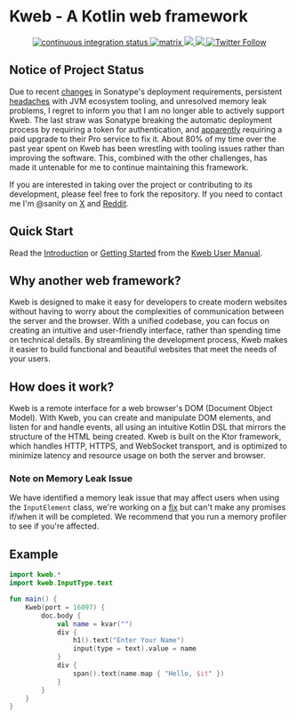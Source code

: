 # Kweb - A Kotlin web framework

<div align="center">
  <a href="https://github.com/kwebio/kweb-core/actions/workflows/build.yml">
    <img src="https://img.shields.io/github/actions/workflow/status/kwebio/kweb-core/build.yml?branch=master&label=tests&style=flat-square&logo=github%20actions" alt="continuous integration status" >
  </a>
  <a href="https://matrix.to/#/#kweb:matrix.org">
    <img src="https://img.shields.io/badge/chat-matrix-blue?style=flat-square&logo=matrix&color=0B9CD6" alt="matrix" >
  </a>
  <a href="https://docs.kweb.io/book/gettingstarted.html">
    <img src="https://img.shields.io/maven-central/v/io.kweb/kweb-core?style=flat-square&logo=maven&label=kweb-core&color=374991" >
  <a href="https://github.com/kwebio/kweb-core/blob/master/LICENSE">
    <img src="https://img.shields.io/github/license/kwebio/kweb-core?style=flat-square&logo=gnu&color=3DA751" >
  </a>
  <a href="https://twitter.com/kwebio">
    <img alt="Twitter Follow" src="https://img.shields.io/twitter/follow/kwebio?logo=twitter&color=1DA1F2&style=flat-square&label=%40kwebio" >
  </a>
</div>

## Notice of Project Status

Due to recent [changes](https://www.reddit.com/r/java/comments/1dkgh85/psa_maven_central_publishing_requires_token_now/) in Sonatype's deployment requirements, persistent [headaches](https://www.reddit.com/r/Kotlin/comments/y042g1/rant_gradle_is_an_embarrassment_to_the_javakotlin/) with JVM ecosystem tooling, and unresolved memory leak problems, I regret to inform you that I am no longer able to actively support Kweb. The last straw was Sonatype breaking the automatic deployment process by requiring a token for authentication, and [apparently](https://help.sonatype.com/en/user-tokens.html) requiring a paid upgrade to their Pro service to fix it. About 80% of my time over the past year spent on Kweb has been wrestling with tooling issues rather than improving the software. This, combined with the other challenges, has made it untenable for me to continue maintaining this framework.

If you are interested in taking over the project or contributing to its development, please feel free to fork the repository. If you need to contact me I'm @sanity on [X](https://x.com/sanity) and [Reddit](https://reddit.com/u/sanity).

## Quick Start

Read the [Introduction](https://docs.kweb.io/book/intro.html) or 
[Getting Started](https://docs.kweb.io/book/gettingstarted.html) from 
the [Kweb User Manual](https://docs.kweb.io/book/).

## Why another web framework?

Kweb is designed to make it easy for developers to create modern websites without having to worry about the complexities of communication between the server and the browser. With a unified codebase, you can focus on creating an intuitive and user-friendly interface, rather than spending time on technical details. By streamlining the development process, Kweb makes it easier to build functional and beautiful websites that meet the needs of your users.

## How does it work?

Kweb is a remote interface for a web browser's DOM (Document Object Model). With Kweb, you can create and manipulate DOM elements, and listen for and handle events, all using an intuitive Kotlin DSL that mirrors the structure of the HTML being created. Kweb is built on the Ktor framework, which handles HTTP, HTTPS, and WebSocket transport, and is optimized to minimize latency and resource usage on both the server and browser.

### Note on Memory Leak Issue

We have identified a memory leak issue that may affect users when using the `InputElement` class, we're working on a [fix](https://github.com/kwebio/kweb-core/pull/611) but can't make any promises if/when it will be completed. We recommend that you run a memory profiler to see if you're affected.

## Example
  
```kotlin
import kweb.*
import kweb.InputType.text

fun main() {
    Kweb(port = 16097) {
        doc.body {
            val name = kvar("")
            div {
                h1().text("Enter Your Name")
                input(type = text).value = name
            }
            div {
                span().text(name.map { "Hello, $it" })
            }
        }
    }
}
